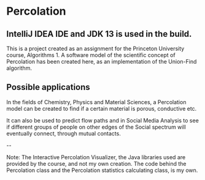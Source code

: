 # Percolation
IntelliJ IDEA IDE and JDK 13 is used in the build.
--

This is a project created as an assignment for the Princeton University course, Algorithms 1. 
A software model of the scientific concept of Percolation has been created here, as an implementation of the Union-Find algorithm. 

Possible applications
--
In the fields of Chemistry, Physics and Material Sciences, a Percolation model can be created to find if a certain material is porous, conductive etc. 

It can also be used to predict flow paths and in Social Media Analysis to see if different groups of people on other edges of the Social spectrum will eventually connect, through mutual contacts.

--

Note: The Interactive Percolation Visualizer, the Java libraries used are provided by the course, and not my own creation. The code behind the
Percolation class and the Percolation statistics calculating class, is my own.

